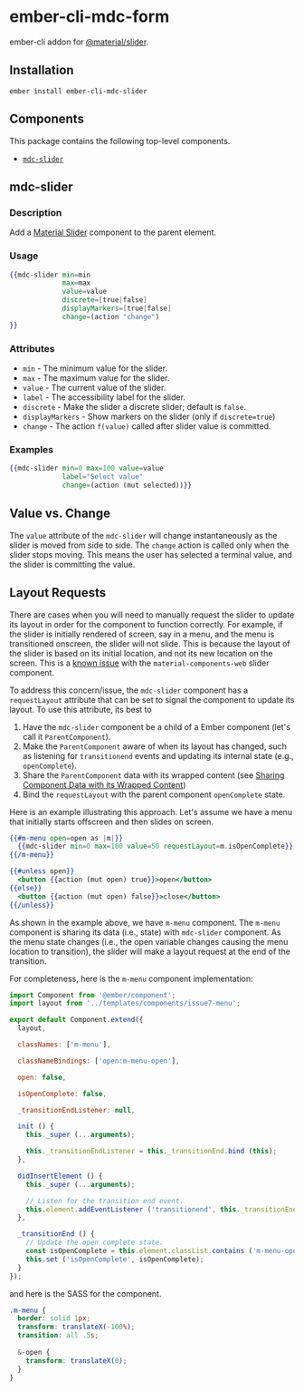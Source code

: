 ember-cli-mdc-form
======================

ember-cli addon for [@material/slider](https://github.com/material-components/material-components-web/tree/master/packages/mdc-slider).

Installation
------------

    ember install ember-cli-mdc-slider

Components
-------------

This package contains the following top-level components.

* [`mdc-slider`](#mdc-slider)

mdc-slider
-------------

### Description

Add a [Material Slider](https://material.io/design/components/sliders.html) component to 
the parent element.

### Usage

```handlebars
{{mdc-slider min=min
             max=max
             value=value
             discrete=[true|false]
             displayMarkers=[true|false]
             change=(action "change")
}}
```

### Attributes

* `min` - The minimum value for the slider.
* `max` - The maximum value for the slider.
* `value` - The current value of the slider.
* `label` - The accessibility label for the slider.
* `discrete` - Make the slider a discrete slider; default is `false`.
* `displayMarkers` - Show markers on the slider (only if `discrete=true`)
* `change` - The action `f(value)` called after slider value is committed.

### Examples

```handlebars
{{mdc-slider min=0 max=100 value=value
             label="Select value"
             change=(action (mut selected))}}
```

## Value vs. Change

The `value` attribute of the `mdc-slider` will change instantaneously as the slider is
moved from side to side. The `change` action is called only when the slider stops moving.
This means the user has selected a terminal value, and the slider is committing the value.

## Layout Requests

There are cases when you will need to manually request the slider to update its layout in
order for the component to function correctly. For example, if the slider is initially rendered
of screen, say in a menu, and the menu is transitioned onscreen, the slider will not slide.
This is because the layout of the slider is based on its initial location, and not its new
location on the screen. This is a [known issue](https://github.com/material-components/material-components-web/issues/4365) 
with the `material-components-web` slider component. 

To address this concern/issue, the `mdc-slider` component has a `requestLayout` attribute
that can be set to signal the component to update its layout. To use this attribute, its
best to

1. Have the `mdc-slider` component be a child of a Ember component (let's call it `ParentComponent`).
2. Make the `ParentComponent` aware of when its layout has changed, such as listening for `transitionend` 
events and updating its internal state (e.g., `openComplete`).
3. Share the  `ParentComponent` data with its wrapped content 
(see [Sharing Component Data with its Wrapped Content](https://guides.emberjs.com/release/components/wrapping-content-in-a-component/#toc_sharing-component-data-with-its-wrapped-content)) 
4. Bind the `requestLayout` with the parent component `openComplete` state.

Here is an example illustrating this approach. Let's assume we have a menu that initially
starts offscreen and then slides on screen.

```handlebars
{{#m-menu open=open as |m|}}
  {{mdc-slider min=0 max=100 value=50 requestLayout=m.isOpenComplete}}
{{/m-menu}}

{{#unless open}}
  <button {{action (mut open) true}}>open</button>
{{else}}
  <button {{action (mut open) false}}>close</button>
{{/unless}}
```

As shown in the example above, we have `m-menu` component. The `m-menu` component is sharing 
its data (i.e., state) with `mdc-slider` component. As the menu state changes (i.e., the open
variable changes causing the menu location to transition), the slider will make a layout request
at the end of the transition.

For completeness, here is the `m-menu` component implementation:

```javascript
import Component from '@ember/component';
import layout from '../templates/components/issue7-menu';

export default Component.extend({
  layout,

  classNames: ['m-menu'],

  classNameBindings: ['open:m-menu-open'],

  open: false,

  isOpenComplete: false,

  _transitionEndListener: null,

  init () {
    this._super (...arguments);

    this._transitionEndListener = this._transitionEnd.bind (this);
  },

  didInsertElement () {
    this._super (...arguments);

    // Listen for the transition end event.
    this.element.addEventListener ('transitionend', this._transitionEndListener);
  },

  _transitionEnd () {
    // Update the open complete state.
    const isOpenComplete = this.element.classList.contains ('m-menu-open');
    this.set ('isOpenComplete', isOpenComplete);
  }
});
```

and here is the SASS for the component.

```scss
.m-menu {
  border: solid 1px;
  transform: translateX(-100%);
  transition: all .5s;
  
  &-open {
    transform: translateX(0);
  }
}
```
